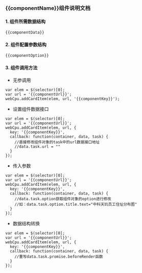 ### {{componentName}}组件说明文档

#### 1. 组件所需数据结构
```
{{componentData}}
```

#### 2. 组件配置参数结构
```
{{componentOption}}
```

#### 3. 组件调用方法

- 无参调用

```
var elem = $(selector)[0];
var url = '{{componentUrl}}';
webCpu.addCardItem(elem, url, '{{componentKey}}');

```

- 设置组件数据接口

```
var elem = $(selector)[0];
var url = '{{componentUrl}}';
webCpu.addCardItem(elem, url, {
  key: '{{componentKey}}',
  callback: function(container, data, task) {
    //直接修改组件对象的task中的url数据接口地址
    //data.task.url = ""
  }
});
```

- 传入参数

```
var elem = $(selector)[0];
var url = '{{componentUrl}}';
webCpu.addCardItem(elem, url, {
  key: '{{componentKey}}',
  callback: function(container, data, task) {
    //data.task.option获取组件对象的option进行修改
    //如：data.task.option.title.text="中科天玑员工住址分布图"
  }
});
```


- 数据结构转换

```
var elem = $(selector)[0];
var url = '{{componentUrl}}';
webCpu.addCardItem(elem, url, {
  key: '{{componentKey}}',
  callback: function(container, data, task) {
    //重写data.task.promise.beforeRender函数
  }
});

```